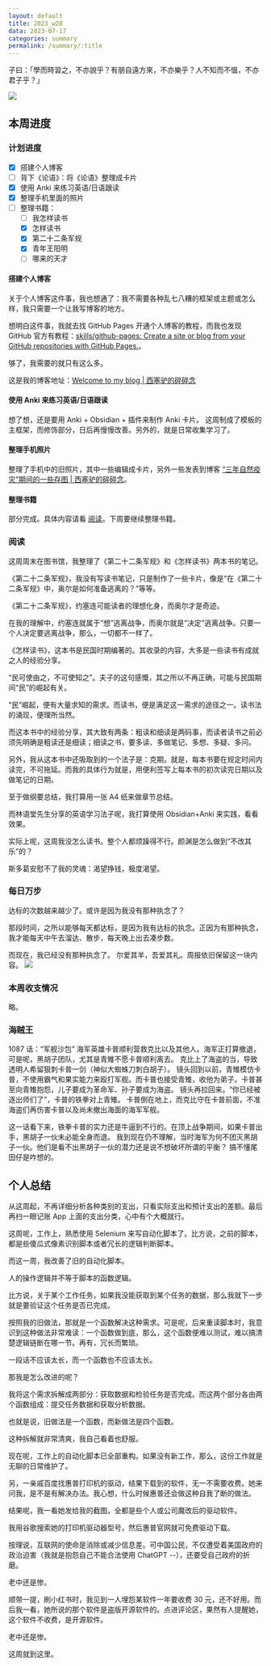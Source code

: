 ```yaml
---
layout: default
title: 2023_w28
data: 2023-07-17
categories: summary
permalink: /summary/:title
---
```


子曰：「學而時習之，不亦說乎？有朋自遠方來，不亦樂乎？人不知而不慍，不亦君子乎？」

![](/attachment/202307170931/StockSnap_Z1KECM4SV4.jpg)
## 本周进度
### 计划进度
- [x] 搭建个人博客
- [ ] 背下《论语》：将《论语》整理成卡片
- [x] 使用 Anki 来练习英语/日语跟读
- [x] 整理手机里面的照片
- [ ] 整理书籍：
	- [ ] 我怎样读书
	- [x] 怎样读书
	- [x] 第二十二条军规
	- [x] 青年王阳明
	- [ ] 哪来的天才

#### 搭建个人博客
关于个人博客这件事，我也想通了：我不需要各种乱七八糟的框架或主题或怎么样，我只需要一个让我写博客的地方。

想明白这件事，我就去找 GitHub Pages 开通个人博客的教程，而我也发现 GitHub 官方有教程：[skills/github-pages: Create a site or blog from your GitHub repositories with GitHub Pages.](https://github.com/skills/github-pages)。

够了，我需要的就只有这么多。

这是我的博客地址：[Welcome to my blog | 西塞驴的碎碎念](https://ciceroxiao.github.io/)

#### 使用 Anki 来练习英语/日语跟读
想了想，还是要用 Anki + Obsidian + 插件来制作 Anki 卡片。
这周制成了模板的主框架，而修饰部分，日后再慢慢改善。另外的，就是日常收集学习了。

#### 整理手机照片
整理了手机中的旧照片，其中一些编辑成卡片，另外一些发表到博客 [“三年自然疫灾”期间的一些存图 | 西塞驴的碎碎念](https://ciceroxiao.github.io/notes/%E4%B8%89%E5%B9%B4%E8%87%AA%E7%84%B6%E7%96%AB%E7%81%BE-%E6%9C%9F%E9%97%B4%E7%9A%84%E4%B8%80%E4%BA%9B%E5%AD%98%E5%9B%BE)。

#### 整理书籍
部分完成。具体内容请看 [阅读](#阅读)。下周要继续整理书籍。

### 阅读
这周周末在图书馆，我整理了《第二十二条军规》和《怎样读书》两本书的笔记。

《第二十二条军规》，我没有写读书笔记，只是制作了一些卡片，像是“在《第二十二条军规》中，奥尔是如何准备逃离的？”等等。

《第二十二条军规》，约塞连可能读者的理想化身，而奥尔才是奇迹。

在我的理解中，约塞连就属于“想”逃离战争，而奥尔就是“决定”逃离战争。只要一个人决定要逃离战争，那么，一切都不一样了。

《怎样读书》，这本书是民国时期编著的。其收录的内容，大多是一些读书有成就之人的经验分享。

“民可使由之，不可使知之”。夫子的这句感慨，其之所以不再正确，可能与民国期间“民”的崛起有关。

“民”崛起，便有大量求知的需求。而读书，便是满足这一需求的途径之一。读书法的涌现，便理所当然。

而这本书中的经验分享，其大致有两条：粗读和细读是两码事，而读者读书之前必须先明确是粗读还是细读；细读之书，要多读、多做笔记、多想、多疑、多问。

另外，我从这本书中还吸取到的一个法子是：克期。就是，每本书要在规定时间内读完，不可拖延。而我的具体行为就是，用便利签写上每本书的初次读完日期以及做笔记的日期。

至于做纲要总结，我打算用一张 A4 纸来做章节总结。

而林语堂先生分享的英语学习法子呢，我打算使用 Obsidian+Anki 来实践，看看效果。

实际上呢，这周我没怎么读书。整个人都烦躁得不行。颜渊是怎么做到“不改其乐”的？

斯多葛安慰不了我的灵魂：渴望挣钱，极度渴望。

### 每日万步
达标的次数越来越少了。或许是因为我没有那种执念了？

那段时间，之所以能够每天都达标，是因为我有达标的执念。正因为有那种执念，我才能每天中午去溜达、散步，每天晚上出去凑步数。

而现在，我已经没有那种执念了。
尔爱其羊，吾爱其礼。周报依旧保留这一块内容。
![](/attachment/202307170931/Screenshot_2023-07-16-21-34-53-36_6a5d7c7480487e32e6b6d795536fd626.jpg)


### 本周收支情况
略。


### 海贼王
1087 话：“军舰沙包”
海军英雄卡普顺利营救克比以及其他人。海军正打算撤退，可是呢，黑胡子团队，尤其是青雉不愿卡普顺利离去。
克比上了海盗的当，导致透明人希留狠刺卡普一剑（神似大蜘蛛刀刺白胡子）。
镜头回到以前，青雉模仿卡普，不使用霸气和果实能力来殴打军舰。而卡普也接受青雉，收他为弟子。卡普甚至向青雉抱怨，儿子要成为革命军、孙子要成为海盗。
镜头再拉回来。“你已经被逐出师们了”，卡普的铁拳对上青雉。
卡普倒在地上，而克比守在卡普前面，不准海盗们再伤害卡普以及尚未撤出海面的海军军舰。

这一话看下来，铁拳卡普的实力还是牛逼到不行的。在顶上战争期间，如果卡普出手，黑胡子一伙未必能全身而退。
我到现在仍不理解，当时海军为何不团灭黑胡子一伙。他们是看不出黑胡子一伙的潜力还是说不想破坏所谓的平衡？
搞不懂尾田仔是咋想的。
 
## 个人总结
从这周起，不再详细分析各种类别的支出，只看实际支出和预计支出的差额。最后再扫一眼记账 App 上面的支出分类，心中有个大概就行。

这周呢，工作上，熟悉使用 Selenium 来写自动化脚本了。比方说，之前的脚本，都是些傻瓜式像素识别脚本或者冗长的逻辑判断脚本。

而这一周，我改善了旧的自动化脚本。

人的操作逻辑并不等于脚本的函数逻辑。

比方说，关于某个工作任务，如果我没能获取到某个任务的数据，那么我就下一步就是要验证这个任务是否已完成。

按照我的旧做法，那就是一个函数解决这种需求。可是呢，后来重读脚本时，我意识到这种做法非常难读：一个函数做到底，那么，这个函数便难以测试，难以搞清楚逻辑链断在哪一节。再有，冗长而繁琐。

一段话不应该太长，而一个函数也不应该太长。

那我是怎么改进的呢？

我将这个需求拆解成两部分：获取数据和检验任务是否完成。而这两个部分各由两个函数组成：提交任务数据和获取分析数据。

也就是说，旧做法是一个函数，而新做法是四个函数。

这种拆解就非常清爽，我自己看着也舒服。

现在呢，工作上的自动化脚本已全部重构。如果没有新工作，那么，这份工作就是无聊的日常维护了。



另，一亲戚百度找惠普打印机的驱动，结果下载到的软件，无一不需要收费。她来问我，是不是有解决办法。我心想，什么时候惠普还会做这种自我了断的做法。

结果呢，我一看她发给我的截图，全都是些个人或公司魔改后的驱动软件。

我用谷歌搜索她的打印机驱动器型号，然后惠普官网就可免费驱动下载。

按理说，互联网的使命是消除或减少信息差。可中国公民，不仅遭受着美国政府的政治迫害（我就是抱怨自己不能合法使用 ChatGPT --），还要受自己政府的折磨。

老中还是惨。

顺带一提，刷小红书时，我见到一人埋怨某软件一年要收费 30 元，还不好用。而后我一看，她所说的那个软件是盗版开源软件的。点进评论区，果然有人提醒她，这个软件不收费，是开源软件。

老中还是惨。

这周就到这里。